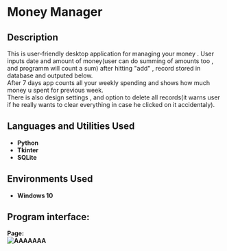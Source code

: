 <h1>Money Manager</h1>


<h2>Description</h2>
This is user-friendly desktop application for managing your money . User inputs date and amount of money(user can do summing of amounts too , and programm will count a sum) after hitting "add" , record stored in database and outputed below.<br/>
After 7 days app counts all your weekly spending and shows how much money u spent for previous week.<br/>
There is also design settings , and option to delete all records(it warns user if he really wants to clear everything in case he clicked on it accidentaly).  

<br />


<h2>Languages and Utilities Used</h2>

- <b>Python</b> 
- <b>Tkinter<b>
- <b>SQLite<b>

<h2>Environments Used </h2>

- <b>Windows 10</b>

<h2>Program interface:</h2>

<p align="center">

Page:  <br/>
![AAAAAAA](https://user-images.githubusercontent.com/94048443/216818933-19e8ef01-89ae-43c0-a40b-66fa02c74c03.png)

</p>

<!--
 ```diff
- text in red
+ text in green
! text in orange
# text in gray
@@ text in purple (and bold)@@
```
--!>
